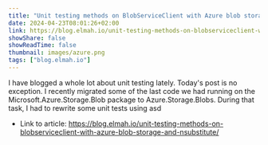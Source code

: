 ```yaml
---
title: "Unit testing methods on BlobServiceClient with Azure blob storage and NSubstitute"
date: 2024-04-23T08:01:26+02:00
link: https://blog.elmah.io/unit-testing-methods-on-blobserviceclient-with-azure-blob-storage-and-nsubstitute/
showShare: false
showReadTime: false
thumbnail: images/azure.png
tags: ["blog.elmah.io"]
---
```

I have blogged a whole lot about unit testing lately. Today's post is no exception. I recently migrated some of the last code we had running on the Microsoft.Azure.Storage.Blob package to Azure.Storage.Blobs. During that task, I had to rewrite some unit tests using asd

- Link to article: https://blog.elmah.io/unit-testing-methods-on-blobserviceclient-with-azure-blob-storage-and-nsubstitute/